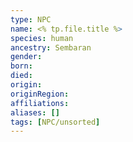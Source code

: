 ```yaml
---
type: NPC
name: <% tp.file.title %>
species: human
ancestry: Sembaran
gender: 
born: 
died: 
origin:
originRegion:
affiliations: 
aliases: []
tags: [NPC/unsorted]
---
```


